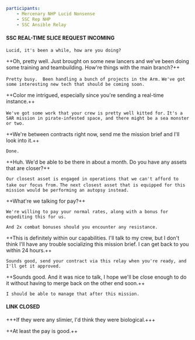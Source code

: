 ```yaml
participants:
	- Mercenary NHP Lucid Nonsense
	- SSC Rep NHP
	- SSC Ansible Relay
```


#### SSC REAL-TIME SLICE REQUEST INCOMING

`Lucid, it's been a while, how are you doing?`

++Oh, pretty well.  Just brought on some new lancers and we've been doing some training and teambuilding.  How're things with the main branch?++

`Pretty busy.  Been handling a bunch of projects in the Arm.`
`We've got some interesting new tech that should be coming soon.`

++Color me intrigued, especially since you're sending a real-time instance.++

`We've got some work that your crew is pretty well kitted for.`
`It's a SAR mission in pirate-infested space, and there might be a sea monster or two.`

++We're between contracts right now, send me the mission brief and I'll look into it.++

`Done.`

++Huh.  We'd be able to be there in about a month.  Do you have any assets that are closer?++

`Our closest asset is engaged in operations that we can't afford to take our focus from.`
`The next closest asset that is equipped for this mission would be performing an autopsy instead.`

++What're we talking for pay?++

`We're willing to pay your normal rates, along with a bonus for expediting this for us.`

`And 2x combat bonuses should you encounter any resistance.`

++This is definitely within our capabilities.  I'll talk to my crew, but I don't think I'll have any trouble socializing this mission brief.  I can get back to you within 24 hours.++

`Sounds good, send your contract via this relay when you're ready, and I'll get it approved.`

++Sounds good.  And it was nice to talk, I hope we'll be close enough to do it without having to merge back on the other end soon.++

`I should be able to manage that after this mission.`

#### LINK CLOSED

+++If they were any slimier, I'd think they were biological.+++

++At least the pay is good.++
